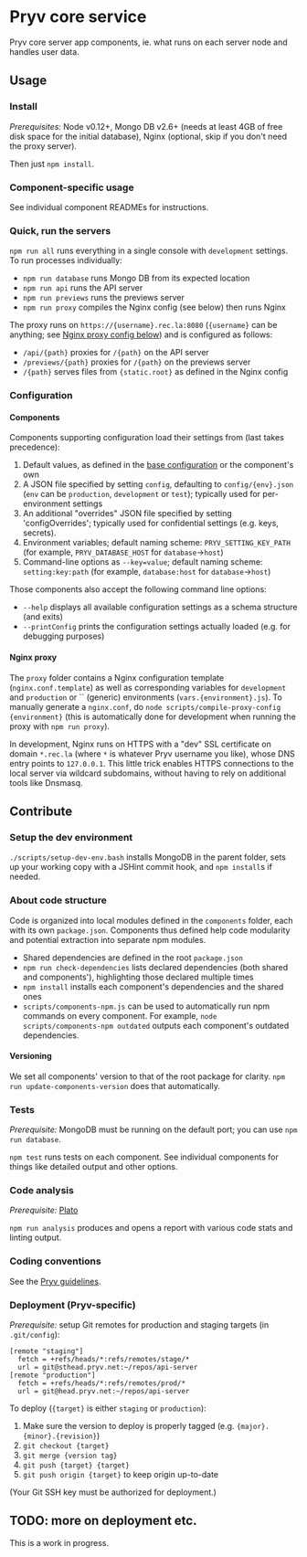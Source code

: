 # Pryv core service

Pryv core server app components, ie. what runs on each server node and handles user data.


## Usage

### Install

_Prerequisites:_ Node v0.12+, Mongo DB v2.6+ (needs at least 4GB of free disk space for the initial database), Nginx (optional, skip if you don't need the proxy server).

Then just `npm install`.


### Component-specific usage

See individual component READMEs for instructions.


### Quick, run the servers

`npm run all` runs everything in a single console with `development` settings. To run processes individually:

- `npm run database` runs Mongo DB from its expected location
- `npm run api` runs the API server
- `npm run previews` runs the previews server
- `npm run proxy` compiles the Nginx config (see below) then runs Nginx

The proxy runs on `https://{username}.rec.la:8080` (`{username}` can be anything; see [Nginx proxy config below](#nginx-proxy)) and is configured as follows:

- `/api/{path}` proxies for `/{path}` on the API server
- `/previews/{path}` proxies for `/{path}` on the previews server
- `/{path}` serves files from `{static.root}` as defined in the Nginx config


### Configuration

#### Components

Components supporting configuration load their settings from (last takes precedence):

1. Default values, as defined in the [base configuration](https://github.com/pryv/service-core/blob/master/components/utils/src/config.js#L20) or the component's own
2. A JSON file specified by setting `config`, defaulting to `config/{env}.json` (`env` can be `production`, `development` or `test`); typically used for per-environment settings
3. An additional "overrides" JSON file specified by setting 'configOverrides'; typically used for confidential settings (e.g. keys, secrets).
4. Environment variables; default naming scheme: `PRYV_SETTING_KEY_PATH` (for example, `PRYV_DATABASE_HOST` for `database`→`host`)
5. Command-line options as `--key=value`; default naming scheme: `setting:key:path` (for example, `database:host` for `database`→`host`)

Those components also accept the following command line options:

- `--help` displays all available configuration settings as a schema structure (and exits)
- `--printConfig` prints the configuration settings actually loaded (e.g. for debugging purposes)


#### Nginx proxy

The `proxy` folder contains a Nginx configuration template (`nginx.conf.template`) as well as corresponding variables for `development` and `production` or `` (generic) environments (`vars.{environment}.js`). To manually generate a `nginx.conf`, do `node scripts/compile-proxy-config {environment}` (this is automatically done for development when running the proxy with `npm run proxy`).

In development, Nginx runs on HTTPS with a "dev" SSL certificate on domain `*.rec.la` (where `*` is whatever Pryv username you like), whose DNS entry points to `127.0.0.1`. This little trick enables HTTPS connections to the local server via wildcard subdomains, without having to rely on additional tools like Dnsmasq.


## Contribute

### Setup the dev environment

`./scripts/setup-dev-env.bash` installs MongoDB in the parent folder, sets up your working copy with a JSHint commit hook, and `npm install`s if needed.


### About code structure

Code is organized into local modules defined in the `components` folder, each with its own `package.json`. Components thus defined help code modularity and potential extraction into separate npm modules.

- Shared dependencies are defined in the root `package.json`
- `npm run check-dependencies` lists declared dependencies (both shared and components'), highlighting those declared multiple times
- `npm install` installs each component's dependencies and the shared ones
- `scripts/components-npm.js` can be used to automatically run npm commands on every component. For example, `node scripts/components-npm outdated` outputs each component's outdated dependencies.


#### Versioning

We set all components' version to that of the root package for clarity.
`npm run update-components-version` does that automatically.


### Tests

_Prerequisite:_ MongoDB must be running on the default port; you can use `npm run database`.

`npm test` runs tests on each component. See individual components for things like detailed output and other options.


### Code analysis

_Prerequisite:_ [Plato](https://www.npmjs.com/package/plato)

`npm run analysis` produces and opens a report with various code stats and linting output.  


### Coding conventions

See the [Pryv guidelines](http://pryv.github.io/guidelines/).


### Deployment (Pryv-specific)

_Prerequisite:_ setup Git remotes for production and staging targets (in `.git/config`):

```
[remote "staging"]
  fetch = +refs/heads/*:refs/remotes/stage/*
  url = git@sthead.pryv.net:~/repos/api-server
[remote "production"]
  fetch = +refs/heads/*:refs/remotes/prod/*
  url = git@head.pryv.net:~/repos/api-server
```

To deploy (`{target}` is either `staging` or `production`):

1. Make sure the version to deploy is properly tagged (e.g. `{major}.{minor}.{revision}`)
2. `git checkout {target}`
3. `git merge {version tag}`
4. `git push {target} {target}`
5. `git push origin {target}` to keep origin up-to-date

(Your Git SSH key must be authorized for deployment.)


## TODO: more on deployment etc.

This is a work in progress.
